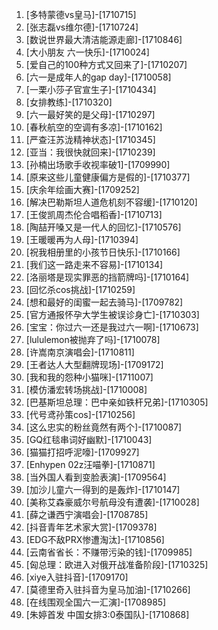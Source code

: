 
1. [多特蒙德vs皇马]-[1710715]
1. [张志磊vs维尔德]-[1710724]
1. [数说世界最大清洁能源走廊]-[1710846]
1. [大小朋友 六一快乐]-[1710024]
1. [爱自己的100种方式又回来了]-[1710207]
1. [六一是成年人的gap day]-[1710058]
1. [一栗小莎子官宣生子]-[1710434]
1. [女排教练]-[1710320]
1. [六一最好笑的是父母]-[1710297]
1. [春秋航空的空调有多凉]-[1710162]
1. [严查汪苏泷精神状态]-[1710345]
1. [亚当：我很快就回来]-[1710239]
1. [孙楠出场歌手收视率破1]-[1709990]
1. [原来这些儿童健康偏方是假的]-[1710377]
1. [庆余年绘画大赛]-[1709252]
1. [解决巴勒斯坦人道危机刻不容缓]-[1710120]
1. [王俊凯周杰伦合唱稻香]-[1710713]
1. [陶喆开嗓又是一代人的回忆]-[1710576]
1. [王暖暖再为人母]-[1710394]
1. [祝我相册里的小孩节日快乐]-[1710166]
1. [我们这一路走来不容易]-[1710134]
1. [洛丽塔是现实罪恶的挡箭牌吗]-[1710164]
1. [回忆杀cos挑战]-[1710259]
1. [想和最好的闺蜜一起去骑马]-[1709782]
1. [官方通报怀孕大学生被误诊身亡]-[1710303]
1. [宝宝：你过六一还是我过六一啊]-[1710673]
1. [lululemon被抛弃了吗]-[1710078]
1. [许嵩南京演唱会]-[1710811]
1. [王者达人大型翻牌现场]-[1709172]
1. [我和我的怨种小猫咪]-[1711007]
1. [模仿潘宏转场挑战]-[1710008]
1. [巴基斯坦总理：巴中亲如铁杆兄弟]-[1710305]
1. [代号鸢孙策cos]-[1710256]
1. [这么忠实的粉丝竟然有两个]-[1710087]
1. [GQ红毯串词好幽默]-[1710043]
1. [猫猫打招呼泥嚎]-[1709927]
1. [Enhypen 02z汪喵拳]-[1710871]
1. [当外国人看到变脸表演]-[1709564]
1. [加沙儿童六一得到的是轰炸]-[1710147]
1. [美称艾森豪威尔号航母没有遭袭]-[1710028]
1. [薛之谦西宁演唱会]-[1708785]
1. [抖音青年艺术家大赏]-[1709378]
1. [EDG不敌PRX惨遭淘汰]-[1710856]
1. [云南省省长：不赚带污染的钱]-[1709985]
1. [匈总理：欧进入对俄开战准备阶段]-[1710325]
1. [xiye入驻抖音]-[1709170]
1. [莫德里奇入驻抖音为皇马加油]-[1710266]
1. [在线围观全国六一汇演]-[1708985]
1. [朱婷首发 中国女排3:0泰国队]-[1710868]